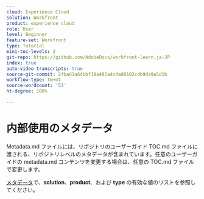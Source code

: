 ```yaml
---
cloud: Experience Cloud
solution: Workfront
product: experience cloud
role: User
level: Beginner
feature-set: Workfront
type: Tutorial
mini-toc-levels: 2
git-repo: https://github.com/AdobeDocs/workfront-learn.ja-JP
index: true
auto-video-transcripts: true
source-git-commit: 2fba61a64bbf18a485a4cda08102cdb9da9a5d1b
workflow-type: tm+mt
source-wordcount: '53'
ht-degree: 100%

---
```



# 内部使用のメタデータ

Metadata.md ファイルには、リポジトリのユーザーガイド TOC.md ファイルに渡される、リポジトリレベルのメタデータが含まれています。任意のユーザーガイドの metadata.md コンテンツを変更する場合は、任意の TOC.md ファイルで変更します。

[メタデータ](https://experienceleague.adobe.com/docs/authoring-guide-exl/using/editing/user-guide-setup/metadata.html?lang=ja)で、**solution**、**product**、および **type** の有効な値のリストを参照してください。

